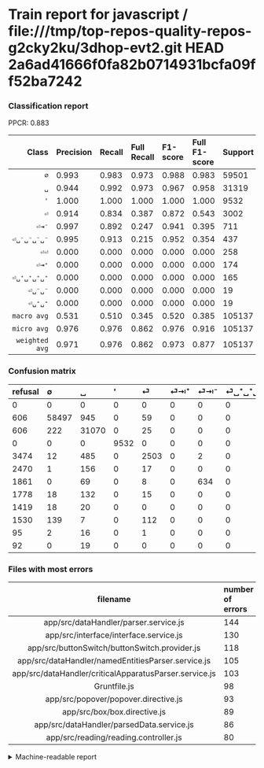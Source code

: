 # Train report for javascript / file:///tmp/top-repos-quality-repos-g2cky2ku/3dhop-evt2.git HEAD 2a6ad41666f0fa82b0714931bcfa09ff52ba7242

### Classification report

PPCR: 0.883

| Class | Precision | Recall | Full Recall | F1-score | Full F1-score | Support | Full Support | PPCR |
|------:|:----------|:-------|:------------|:---------|:---------|:--------|:-------------|:-----|
| `∅` | 0.993| 0.983| 0.973| 0.988| 0.983| 59501| 60107| 0.990 |
| `␣` | 0.944| 0.992| 0.973| 0.967| 0.958| 31319| 31925| 0.981 |
| `'` | 1.000| 1.000| 1.000| 1.000| 1.000| 9532| 9532| 1.000 |
| `⏎` | 0.914| 0.834| 0.387| 0.872| 0.543| 3002| 6476| 0.464 |
| `⏎⇥⁻` | 0.997| 0.892| 0.247| 0.941| 0.395| 711| 2572| 0.276 |
| `⏎␣⁻␣⁻␣⁻␣⁻` | 0.995| 0.913| 0.215| 0.952| 0.354| 437| 1856| 0.235 |
| `⏎⏎` | 0.000| 0.000| 0.000| 0.000| 0.000| 258| 1788| 0.144 |
| `⏎⇥⁺` | 0.000| 0.000| 0.000| 0.000| 0.000| 174| 2644| 0.066 |
| `⏎␣⁺␣⁺␣⁺␣⁺` | 0.000| 0.000| 0.000| 0.000| 0.000| 165| 1943| 0.085 |
| `⏎␣⁻␣⁻` | 0.000| 0.000| 0.000| 0.000| 0.000| 19| 114| 0.167 |
| `⏎␣⁺␣⁺` | 0.000| 0.000| 0.000| 0.000| 0.000| 19| 111| 0.171 |
| `macro avg` | 0.531| 0.510| 0.345| 0.520| 0.385| 105137| 119068| 0.883 |
| `micro avg` | 0.976| 0.976| 0.862| 0.976| 0.916| 105137| 119068| 0.883 |
| `weighted avg` | 0.971| 0.976| 0.862| 0.973| 0.877| 105137| 119068| 0.883 |

### Confusion matrix

|refusal|  ∅| ␣| '| ⏎| ⏎⇥⁺| ⏎⇥⁻| ⏎␣⁺␣⁺␣⁺␣⁺| ⏎␣⁻␣⁻␣⁻␣⁻| ⏎⏎| ⏎␣⁻␣⁻| ⏎␣⁺␣⁺| 
|:---|:---|:---|:---|:---|:---|:---|:---|:---|:---|:---|:---|
|0 |0 |0 |0 |0 |0 |0 |0 |0 |0 |0 |0 |
|606 |58497 |945 |0 |59 |0 |0 |0 |0 |0 |0 |0 |
|606 |222 |31070 |0 |25 |0 |0 |0 |2 |0 |0 |0 |
|0 |0 |0 |9532 |0 |0 |0 |0 |0 |0 |0 |0 |
|3474 |12 |485 |0 |2503 |0 |2 |0 |0 |0 |0 |0 |
|2470 |1 |156 |0 |17 |0 |0 |0 |0 |0 |0 |0 |
|1861 |0 |69 |0 |8 |0 |634 |0 |0 |0 |0 |0 |
|1778 |18 |132 |0 |15 |0 |0 |0 |0 |0 |0 |0 |
|1419 |18 |20 |0 |0 |0 |0 |0 |399 |0 |0 |0 |
|1530 |139 |7 |0 |112 |0 |0 |0 |0 |0 |0 |0 |
|95 |2 |16 |0 |1 |0 |0 |0 |0 |0 |0 |0 |
|92 |0 |19 |0 |0 |0 |0 |0 |0 |0 |0 |0 |

### Files with most errors

| filename | number of errors|
|:----:|:-----|
| app/src/dataHandler/parser.service.js | 144 |
| app/src/interface/interface.service.js | 130 |
| app/src/buttonSwitch/buttonSwitch.provider.js | 118 |
| app/src/dataHandler/namedEntitiesParser.service.js | 105 |
| app/src/dataHandler/criticalApparatusParser.service.js | 103 |
| Gruntfile.js | 98 |
| app/src/popover/popover.directive.js | 93 |
| app/src/box/box.directive.js | 89 |
| app/src/dataHandler/parsedData.service.js | 86 |
| app/src/reading/reading.controller.js | 80 |

<details>
    <summary>Machine-readable report</summary>
```json
{
  "cl_report": {"\u0027": {"f1-score": 1.0, "precision": 1.0, "recall": 1.0, "support": 9532}, "macro avg": {"f1-score": 0.5200747157177749, "precision": 0.5311099505512653, "recall": 0.5103362433586466, "support": 105137}, "micro avg": {"f1-score": 0.9762024786706868, "precision": 0.9762024786706868, "recall": 0.9762024786706868, "support": 105137}, "weighted avg": {"f1-score": 0.9732086539827033, "precision": 0.9707586413586959, "recall": 0.9762024786706868, "support": 105137}, "\u2205": {"f1-score": 0.9880415505447174, "precision": 0.9930061620465463, "recall": 0.9831263340111931, "support": 59501}, "\u23ce": {"f1-score": 0.8718216649251134, "precision": 0.9135036496350365, "recall": 0.8337774816788808, "support": 3002}, "\u23ce\u21e5\u207a": {"f1-score": 0.0, "precision": 0.0, "recall": 0.0, "support": 174}, "\u23ce\u21e5\u207b": {"f1-score": 0.9413511507052709, "precision": 0.9968553459119497, "recall": 0.8917018284106891, "support": 711}, "\u23ce\u23ce": {"f1-score": 0.0, "precision": 0.0, "recall": 0.0, "support": 258}, "\u23ce\u2423\u207a\u2423\u207a": {"f1-score": 0.0, "precision": 0.0, "recall": 0.0, "support": 19}, "\u23ce\u2423\u207a\u2423\u207a\u2423\u207a\u2423\u207a": {"f1-score": 0.0, "precision": 0.0, "recall": 0.0, "support": 165}, "\u23ce\u2423\u207b\u2423\u207b": {"f1-score": 0.0, "precision": 0.0, "recall": 0.0, "support": 19}, "\u23ce\u2423\u207b\u2423\u207b\u2423\u207b\u2423\u207b": {"f1-score": 0.9522673031026253, "precision": 0.9950124688279302, "recall": 0.9130434782608695, "support": 437}, "\u2423": {"f1-score": 0.9673402036177963, "precision": 0.9438318296424557, "recall": 0.9920495545834797, "support": 31319}},
  "cl_report_full": {"\u0027": {"f1-score": 1.0, "precision": 1.0, "recall": 1.0, "support": 9532}, "macro avg": {"f1-score": 0.3848477180142847, "precision": 0.5311099505512653, "recall": 0.34494692325255616, "support": 119068}, "micro avg": {"f1-score": 0.9155460404540487, "precision": 0.9762024786706868, "recall": 0.8619864279235395, "support": 119068}, "weighted avg": {"f1-score": 0.8768271288320469, "precision": 0.9211287438298605, "recall": 0.8619864279235395, "support": 119068}, "\u2205": {"f1-score": 0.9830106876386367, "precision": 0.9930061620465463, "recall": 0.973214434258905, "support": 60107}, "\u23ce": {"f1-score": 0.5431857638888888, "precision": 0.9135036496350365, "recall": 0.3865040148239654, "support": 6476}, "\u23ce\u21e5\u207a": {"f1-score": 0.0, "precision": 0.0, "recall": 0.0, "support": 2644}, "\u23ce\u21e5\u207b": {"f1-score": 0.3952618453865337, "precision": 0.9968553459119497, "recall": 0.24650077760497668, "support": 2572}, "\u23ce\u23ce": {"f1-score": 0.0, "precision": 0.0, "recall": 0.0, "support": 1788}, "\u23ce\u2423\u207a\u2423\u207a": {"f1-score": 0.0, "precision": 0.0, "recall": 0.0, "support": 111}, "\u23ce\u2423\u207a\u2423\u207a\u2423\u207a\u2423\u207a": {"f1-score": 0.0, "precision": 0.0, "recall": 0.0, "support": 1943}, "\u23ce\u2423\u207b\u2423\u207b": {"f1-score": 0.0, "precision": 0.0, "recall": 0.0, "support": 114}, "\u23ce\u2423\u207b\u2423\u207b\u2423\u207b\u2423\u207b": {"f1-score": 0.35356668143553394, "precision": 0.9950124688279302, "recall": 0.21497844827586207, "support": 1856}, "\u2423": {"f1-score": 0.9582999198075381, "precision": 0.9438318296424557, "recall": 0.9732184808144088, "support": 31925}},
  "ppcr": 0.8829996304632647
}
```
</details>

